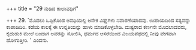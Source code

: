+++
title = "29 ನುಡಿದ ಕಾಲಾವಧಿಗೆ"

+++
29. `ಮೊದಲು ಒಪ್ಪಿಕೊಂಡ ಅವಧಿಯಲ್ಲಿ ಅನೇಕ ವಿಘ್ನಗಳು ನಿವಾರಣೆಯಾದವು. ಉಪಾಯದಿಂದ ಸತ್ಯವನ್ನು ಕಾಪಾಡಿದಿರಿ. ಕಡೆಯ ಕಾಲಕ್ಕೆ ಈ ಉನ್ನತಿಯನ್ನು ಹಾಳು ಮಾಡಿಕೊಳ್ಳಬೇಡಿ. ದುಷ್ಟರಾದ ಕರ್ಣನೇ ಮೊದಲಾದವರು, ಕೈದುಡುಕಿ ಮೇಲೆ ಬಂದಾಗ ಅವರನ್ನು ಸೋಲಿಸಿ, ಧರ್ಮದ ಆಸರೆಯಿಂದ ವಿಜಯಪಥದಲ್ಲಿ  ನೀವು ವೇಗವಾಗಿ ಹೋಗುತ್ತೀರಿ. ' ಎಂದನು.